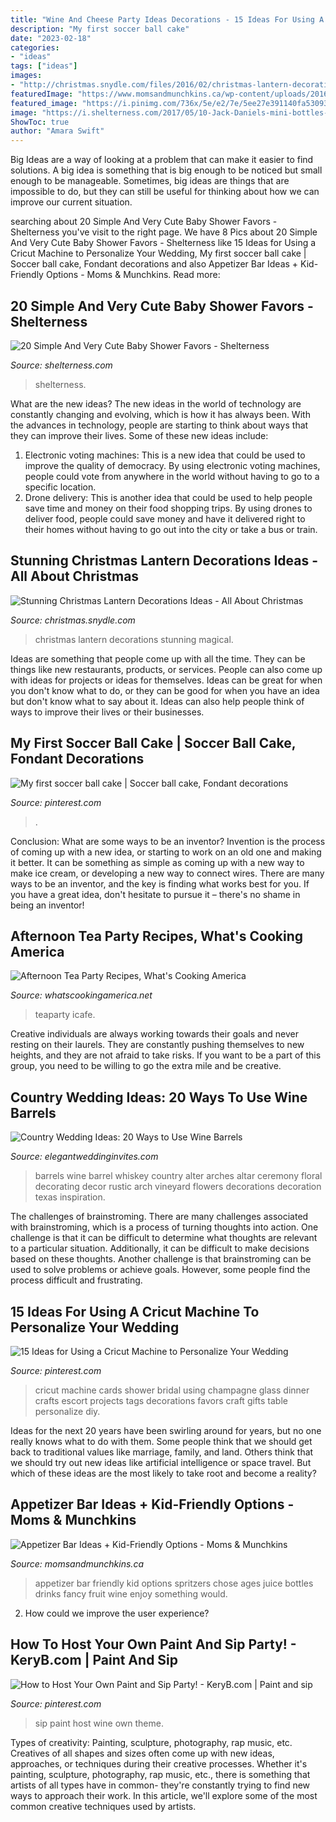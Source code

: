 ```yaml
---
title: "Wine And Cheese Party Ideas Decorations - 15 Ideas For Using A Cricut Machine To Personalize Your Wedding"
description: "My first soccer ball cake"
date: "2023-02-18"
categories:
- "ideas"
tags: ["ideas"]
images:
- "http://christmas.snydle.com/files/2016/02/christmas-lantern-decorations-16.jpg"
featuredImage: "https://www.momsandmunchkins.ca/wp-content/uploads/2016/09/kid-friendly-appetizer-bar-8.jpg"
featured_image: "https://i.pinimg.com/736x/5e/e2/7e/5ee27e391140fa530935ccf160282eb5--paris-theme-paris-party.jpg"
image: "https://i.shelterness.com/2017/05/10-Jack-Daniels-mini-bottles-with-humorous-tags.jpg"
ShowToc: true
author: "Amara Swift"
---
```



Big Ideas are a way of looking at a problem that can make it easier to find solutions. A big idea is something that is big enough to be noticed but small enough to be manageable. Sometimes, big ideas are things that are impossible to do, but they can still be useful for thinking about how we can improve our current situation.

	

		
searching about 20 Simple And Very Cute Baby Shower Favors - Shelterness you've visit to the right page. We have 8 Pics about 20 Simple And Very Cute Baby Shower Favors - Shelterness like 15 Ideas for Using a Cricut Machine to Personalize Your Wedding, My first soccer ball cake | Soccer ball cake, Fondant decorations and also Appetizer Bar Ideas + Kid-Friendly Options - Moms &amp; Munchkins. Read more:
		
    
## 20 Simple And Very Cute Baby Shower Favors - Shelterness

<img loading=lazy src="https://i.shelterness.com/2017/05/10-Jack-Daniels-mini-bottles-with-humorous-tags.jpg" onerror="this.onerror=null;this.src='https://tse3.mm.bing.net/th?id=OIP.r34K6OX4M8pWIbGhmcYtUwHaJ4&amp;pid=15.1';" alt="20 Simple And Very Cute Baby Shower Favors - Shelterness">

_Source: shelterness.com_

>shelterness. 

	

What are the new ideas?
The new ideas in the world of technology are constantly changing and evolving, which is how it has always been. With the advances in technology, people are starting to think about ways that they can improve their lives. Some of these new ideas include: 
1. Electronic voting machines: This is a new idea that could be used to improve the quality of democracy. By using electronic voting machines, people could vote from anywhere in the world without having to go to a specific location. 
2. Drone delivery: This is another idea that could be used to help people save time and money on their food shopping trips. By using drones to deliver food, people could save money and have it delivered right to their homes without having to go out into the city or take a bus or train. 

    
## Stunning Christmas Lantern Decorations Ideas - All About Christmas

<img loading=lazy src="http://christmas.snydle.com/files/2016/02/christmas-lantern-decorations-16.jpg" onerror="this.onerror=null;this.src='https://tse2.mm.bing.net/th?id=OIP.4BAtAdBQbxPeEjmkAqDL3wHaK6&amp;pid=15.1';" alt="Stunning Christmas Lantern Decorations Ideas - All About Christmas">

_Source: christmas.snydle.com_

>christmas lantern decorations stunning magical. 

	

Ideas are something that people come up with all the time. They can be things like new restaurants, products, or services. People can also come up with ideas for projects or ideas for themselves. Ideas can be great for when you don't know what to do, or they can be good for when you have an idea but don't know what to say about it. Ideas can also help people think of ways to improve their lives or their businesses.

    
## My First Soccer Ball Cake | Soccer Ball Cake, Fondant Decorations

<img loading=lazy src="https://i.pinimg.com/736x/d6/38/36/d638367b3075e39d6dc423f3eefdef4f--soccer-ball-cake.jpg" onerror="this.onerror=null;this.src='https://tse3.mm.bing.net/th?id=OIP.NJZdL7-EzOsVxWNyIpOvagHaJ4&amp;pid=15.1';" alt="My first soccer ball cake | Soccer ball cake, Fondant decorations">

_Source: pinterest.com_

>. 

	

Conclusion: What are some ways to be an inventor?
Invention is the process of coming up with a new idea, or starting to work on an old one and making it better. It can be something as simple as coming up with a new way to make ice cream, or developing a new way to connect wires. There are many ways to be an inventor, and the key is finding what works best for you. If you have a great idea, don't hesitate to pursue it – there's no shame in being an inventor!

    
## Afternoon Tea Party Recipes, What&#039;s Cooking America

<img loading=lazy src="https://whatscookingamerica.net/wp-content/uploads/2015/03/TeaParty-attendes3.jpg" onerror="this.onerror=null;this.src='https://tse3.mm.bing.net/th?id=OIP.nPy8ua5yHKDEQw5f-zwWOwAAAA&amp;pid=15.1';" alt="Afternoon Tea Party Recipes, What&#039;s Cooking America">

_Source: whatscookingamerica.net_

>teaparty icafe. 

	

Creative individuals are always working towards their goals and never resting on their laurels. They are constantly pushing themselves to new heights, and they are not afraid to take risks. If you want to be a part of this group, you need to be willing to go the extra mile and be creative.

    
## Country Wedding Ideas: 20 Ways To Use Wine Barrels

<img loading=lazy src="https://www.elegantweddinginvites.com/wedding-blog/wp-content/uploads/2015/07/country-themed-wine-barrel-decoration-ideas-with-flowers.jpg" onerror="this.onerror=null;this.src='https://tse4.mm.bing.net/th?id=OIP.PdK3EIvq6HUX81c1-zyS4gHaLI&amp;pid=15.1';" alt="Country Wedding Ideas: 20 Ways to Use Wine Barrels">

_Source: elegantweddinginvites.com_

>barrels wine barrel whiskey country alter arches altar ceremony floral decorating decor rustic arch vineyard flowers decorations decoration texas inspiration. 

	

The challenges of brainstroming.
There are many challenges associated with brainstroming, which is a process of turning thoughts into action. One challenge is that it can be difficult to determine what thoughts are relevant to a particular situation. Additionally, it can be difficult to make decisions based on these thoughts. Another challenge is that brainstroming can be used to solve problems or achieve goals. However, some people find the process difficult and frustrating.

    
## 15 Ideas For Using A Cricut Machine To Personalize Your Wedding

<img loading=lazy src="https://i.pinimg.com/736x/e4/25/db/e425db32202828ce2dbc8eb8d5e9943e--wedding-dinner-wedding-day.jpg" onerror="this.onerror=null;this.src='https://tse4.mm.bing.net/th?id=OIP.9t1nhy35THntWNosp6YZ_QHaLG&amp;pid=15.1';" alt="15 Ideas for Using a Cricut Machine to Personalize Your Wedding">

_Source: pinterest.com_

>cricut machine cards shower bridal using champagne glass dinner crafts escort projects tags decorations favors craft gifts table personalize diy. 

	

Ideas for the next 20 years have been swirling around for years, but no one really knows what to do with them. Some people think that we should get back to traditional values like marriage, family, and land. Others think that we should try out new ideas like artificial intelligence or space travel. But which of these ideas are the most likely to take root and become a reality?

    
## Appetizer Bar Ideas + Kid-Friendly Options - Moms &amp; Munchkins

<img loading=lazy src="https://www.momsandmunchkins.ca/wp-content/uploads/2016/09/kid-friendly-appetizer-bar-8.jpg" onerror="this.onerror=null;this.src='https://tse2.mm.bing.net/th?id=OIP.fpm6OLpIv7X8A49dk_AkUgHaLH&amp;pid=15.1';" alt="Appetizer Bar Ideas + Kid-Friendly Options - Moms &amp; Munchkins">

_Source: momsandmunchkins.ca_

>appetizer bar friendly kid options spritzers chose ages juice bottles drinks fancy fruit wine enjoy something would. 

	

2. How could we improve the user experience?

    
## How To Host Your Own Paint And Sip Party! - KeryB.com | Paint And Sip

<img loading=lazy src="https://i.pinimg.com/736x/5e/e2/7e/5ee27e391140fa530935ccf160282eb5--paris-theme-paris-party.jpg" onerror="this.onerror=null;this.src='https://tse1.mm.bing.net/th?id=OIP.UpTa3bV65_XQP_vJ4e8NJgDYEg&amp;pid=15.1';" alt="How to Host Your Own Paint and Sip Party! - KeryB.com | Paint and sip">

_Source: pinterest.com_

>sip paint host wine own theme. 

	

Types of creativity: Painting, sculpture, photography, rap music, etc.
Creatives of all shapes and sizes often come up with new ideas, approaches, or techniques during their creative processes. Whether it's painting, sculpture, photography, rap music, etc., there is something that artists of all types have in common- they're constantly trying to find new ways to approach their work. In this article, we'll explore some of the most common creative techniques used by artists.

